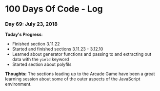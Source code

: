 # 100 Days Of Code - Log

### Day 69: July 23, 2018

**Today's Progress**: 
* Finished section 3.11.22
* Started and finished sections 3.11.23 - 3.12.10
* Learned about generator functions and passing to and extracting out data with the `yield` keyword
* Started section about polyfils 



**Thoughts:** The sections leading up to the Arcade Game have been a great learning session about some of the outer aspects of the JavaScript environment.

